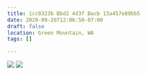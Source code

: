 ```yaml
---
title: 1cc0323b Bbd2 4d3f Bacb 13a457e89bb5
date: 2020-09-26T12:06:50-07:00
draft: false
location: Green Mountain, WA
tags: []

---
```



![](https://d17enza3bfujl8.cloudfront.net/c0034f9f-16b4-433d-b741-8272b6719bb2.jpg)
![](https://d17enza3bfujl8.cloudfront.net/8e4a13f1-804b-42cd-95e6-38e6464c6b55.jpg)

